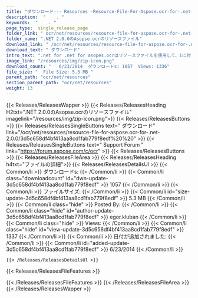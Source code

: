 ```yaml
---
title: "ダウンロード--- Resources -Resource-File-For-Aspose.ocr-for-.net-2.0.0。" 
description:  "    . " 
keywords:  "    . " 
page_type:  single_release_page
folder_link: " ocr/net/resources/resource-file-for-aspose.ocr-for-.net-2.0.0/"
folder_name: ".NET 2.0.0のAsopse.ocrのリソースファイル"
download_link: " /ocr/net/resources/resource-file-for-aspose.ocr-for-.net-2.0.0/3d5c658df4bf413aa8cd1fab779f8edf"
download_text: " ダウンロード"
intro_text: ".net for .net for asopes.ocrはリソースファイルを使用して、iに対してOCR操作を実行します..."
image_link: "/resources/img/zip-icon.png"
download_count: "   6/23/2014  ダウンロードs: 1057  Views: 1336"
file_size: "  File Size: 5.3 MB "
parent_path: "ocr/net/resources"
section_parent_path: "ocr/net/resources"
weight: 13
---
```


{{< Releases/ReleasesWapper >}}
  {{< Releases/ReleasesHeading H2txt=".NET 2.0.0のAsopse.ocrのリソースファイル" imagelink="/resources/img/zip-icon.png">}}
  {{< Releases/ReleasesButtons >}}
    {{< Releases/ReleasesSingleButtons text=" ダウンロード" link="/ocr/net/resources/resource-file-for-aspose.ocr-for-.net-2.0.0/3d5c658df4bf413aa8cd1fab779f8edf%20%20" >}}
    {{< Releases/ReleasesSingleButtons text=" Support Forum " link="https://forum.aspose.com/c/ocr" >}}
  {{< Releases/ReleasesButtons >}}
  {{< Releases/ReleasesFileArea >}}
    {{< Releases/ReleasesHeading h4txt="ファイルの詳細">}}
    {{< Releases/ReleasesDetailsUl >}}
            {{< Common/li  >}} ダウンロードs: {{< /Common/li >}} 
      {{< Common/li class="downloadcount" id="dwn-update-3d5c658df4bf413aa8cd1fab779f8edf" >}} 1057 {{< /Common/li >}} 
      {{< Common/li  >}} ファイルサイズ: {{< /Common/li >}} 
      {{< Common/li id="size-update-3d5c658df4bf413aa8cd1fab779f8edf" >}} 5.3 MB {{< /Common/li >}} 
      {{< Common/li  class="hide" >}} Posted By: {{< /Common/li >}} 
      {{< Common/li class="hide" id="author-update-3d5c658df4bf413aa8cd1fab779f8edf" >}} egor.kluban {{< /Common/li >}} 
      {{< Common/li class="hide"  >}} Views: {{< /Common/li >}} 
      {{< Common/li class="hide" id="view-update-3d5c658df4bf413aa8cd1fab779f8edf" >}} 1337 {{< /Common/li >}} 
      {{< Common/li  >}} 日付が追加されました: {{< /Common/li >}} 
      {{< Common/li id="added-update-3d5c658df4bf413aa8cd1fab779f8edf" >}} 6/23/2014 {{< /Common/li >}} 

    {{< /Releases/ReleasesDetailsUl >}}

  {{< Releases/ReleasesFileFeatures >}}
      
  {{< /Releases/ReleasesFileFeatures >}}
 {{< /Releases/ReleasesFileArea >}}
{{< /Releases/ReleasesWapper >}}


